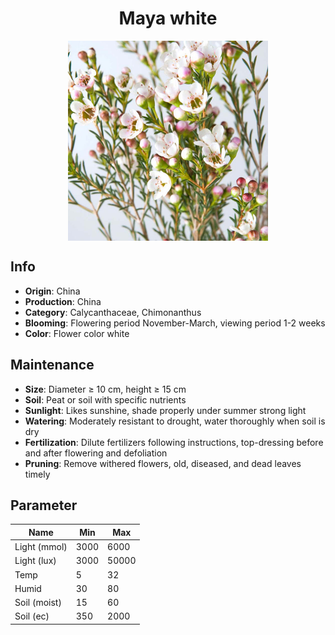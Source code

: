 <h1 align='center'>Maya white</h1>
<p align="center">
    <img 
        align='center'
        width='320'
        src="../images/maya white.png" 
        alt='Maya white' />
</p>

## Info

 - **Origin**: China
 - **Production**: China
 - **Category**: Calycanthaceae, Chimonanthus
 - **Blooming**: Flowering period November-March, viewing period 1-2 weeks
 - **Color**: Flower color white

## Maintenance

 - **Size**: Diameter ≥ 10 cm, height ≥ 15 cm
 - **Soil**: Peat or soil with specific nutrients
 - **Sunlight**: Likes sunshine, shade properly under summer strong light
 - **Watering**: Moderately resistant to drought, water thoroughly when soil is dry
 - **Fertilization**: Dilute fertilizers following instructions, top-dressing before and after flowering and defoliation
 - **Pruning**: Remove withered flowers, old, diseased, and dead leaves timely

## Parameter

| Name         | Min  | Max   |
|--------------|------|-------|
| Light (mmol) | 3000 | 6000  |
| Light (lux)  | 3000 | 50000 |
| Temp         | 5    | 32    |
| Humid        | 30   | 80    |
| Soil (moist) | 15   | 60    |
| Soil (ec)    | 350  | 2000  |